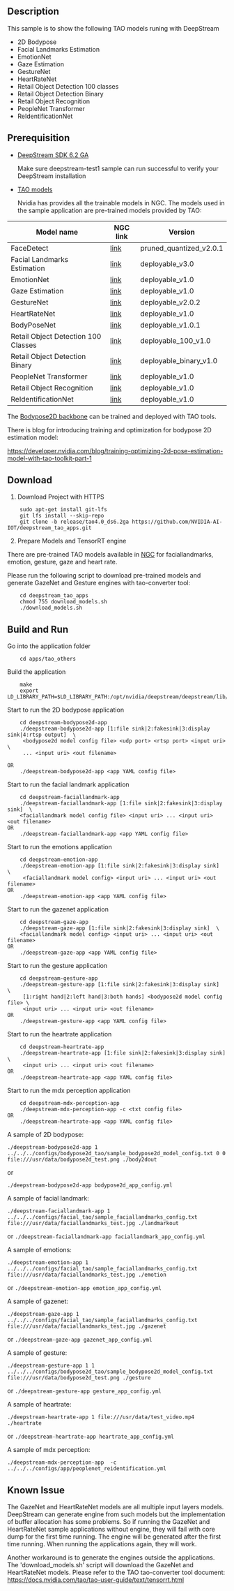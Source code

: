 ## Description
This sample is to show the following TAO models runing with DeepStream

* 2D Bodypose
* Facial Landmarks Estimation
* EmotionNet
* Gaze Estimation
* GestureNet
* HeartRateNet
* Retail Object Detection 100 classes
* Retail Object Detection Binary
* Retail Object Recognition
* PeopleNet Transformer
* ReIdentificationNet

## Prerequisition

* [DeepStream SDK 6.2 GA](https://developer.nvidia.com/deepstream-sdk)

  Make sure deepstream-test1 sample can run successful to verify your DeepStream installation

* [TAO models](https://docs.nvidia.com/tao/tao-toolkit/text/overview.html)

  Nvidia has provides all the trainable models in NGC.
  The models used in the sample application are pre-trained models provided by TAO:

| Model name | NGC link  | Version |
|------------|-----------|---------|
| FaceDetect |[link](https://ngc.nvidia.com/catalog/models/nvidia:tao:facenet)|pruned_quantized_v2.0.1|
| Facial Landmarks Estimation|[link](https://ngc.nvidia.com/catalog/models/nvidia:tao:fpenet)|deployable_v3.0|
| EmotionNet|[link](https://ngc.nvidia.com/catalog/models/nvidia:tao:emotionnet)|deployable_v1.0|
| Gaze Estimation|[link](https://ngc.nvidia.com/catalog/models/nvidia:tao:gazenet)|deployable_v1.0|
| GestureNet|[link](https://ngc.nvidia.com/catalog/models/nvidia:tao:gesturenet)|deployable_v2.0.2|
| HeartRateNet|[link](https://ngc.nvidia.com/catalog/models/nvidia:tao:heartratenet)|deployable_v1.0|
| BodyPoseNet|[link](https://ngc.nvidia.com/catalog/models/nvidia:tao:bodyposenet)|deployable_v1.0.1|
| Retail Object Detection 100 Classes|[link](https://catalog.ngc.nvidia.com/orgs/nvidia/teams/tao/models/retail_object_detection)|deployable_100_v1.0|
| Retail Object Detection Binary | [link](https://catalog.ngc.nvidia.com/orgs/nvidia/teams/tao/models/retail_object_detection)|deployable_binary_v1.0|
|PeopleNet Transformer | [link](https://catalog.ngc.nvidia.com/orgs/nvidia/teams/tao/models/peoplenet_transformer)|deployable_v1.0|
|Retail Object Recognition|[link](https://catalog.ngc.nvidia.com/orgs/nvidia/teams/tao/models/retail_object_recognition)|deployable_v1.0|
|ReIdentificationNet|[link](https://catalog.ngc.nvidia.com/orgs/nvidia/teams/tao/models/reidentificationnet)|deployable_v1.0|

  The [Bodypose2D backbone](https://ngc.nvidia.com/catalog/models/nvidia:tao:bodyposenet) can be trained and deployed with TAO tools.

  There is blog for introducing training and optimization for bodypose 2D estimation model:

 https://developer.nvidia.com/blog/training-optimizing-2d-pose-estimation-model-with-tao-toolkit-part-1

## Download

1. Download Project with HTTPS
```
    sudo apt-get install git-lfs
    git lfs install --skip-repo
    git clone -b release/tao4.0_ds6.2ga https://github.com/NVIDIA-AI-IOT/deepstream_tao_apps.git
```
2. Prepare Models and TensorRT engine

There are pre-trained TAO models available in [NGC](https://ngc.nvidia.com/catalog/models) for faciallandmarks, emotion, gesture, gaze and heart rate.

Please run the following script to download pre-trained models and generate GazeNet and Gesture engines with tao-converter tool:

```
    cd deepstream_tao_apps
    chmod 755 download_models.sh
    ./download_models.sh
```

## Build and Run
Go into the application folder
```
    cd apps/tao_others
```

Build the application
```
    make
    export LD_LIBRARY_PATH=$LD_LIBRARY_PATH:/opt/nvidia/deepstream/deepstream/lib/cvcore_libs
```

Start to run the 2D bodypose application
```
    cd deepstream-bodypose2d-app
    ./deepstream-bodypose2d-app [1:file sink|2:fakesink|3:display sink|4:rtsp output]  \
     <bodypose2d model config file> <udp port> <rtsp port> <input uri> \
     ... <input uri> <out filename>

OR
    ./deepstream-bodypose2d-app <app YAML config file>
```
Start to run the facial landmark application
```
    cd deepstream-faciallandmark-app
    ./deepstream-faciallandmark-app [1:file sink|2:fakesink|3:display sink]  \
    <faciallandmark model config file> <input uri> ... <input uri> <out filename>
OR
    ./deepstream-faciallandmark-app <app YAML config file>
```
Start to run the emotions application
```
    cd deepstream-emotion-app
    ./deepstream-emotion-app [1:file sink|2:fakesink|3:display sink]  \
     <faciallandmark model config> <input uri> ... <input uri> <out filename>
OR
    ./deepstream-emotion-app <app YAML config file>
```

Start to run the gazenet application
```
    cd deepstream-gaze-app
    ./deepstream-gaze-app [1:file sink|2:fakesink|3:display sink]  \
    <faciallandmark model config> <input uri> ... <input uri> <out filename>
OR
    ./deepstream-gaze-app <app YAML config file>
```

Start to run the gesture application
```
    cd deepstream-gesture-app
    ./deepstream-gesture-app [1:file sink|2:fakesink|3:display sink]  \
     [1:right hand|2:left hand|3:both hands] <bodypose2d model config file> \
     <input uri> ... <input uri> <out filename>
OR
    ./deepstream-gesture-app <app YAML config file>
```

Start to run the heartrate application
```
    cd deepstream-heartrate-app
    ./deepstream-heartrate-app [1:file sink|2:fakesink|3:display sink]  \
     <input uri> ... <input uri> <out filename>
OR
    ./deepstream-heartrate-app <app YAML config file>
```

Start to run the mdx perception application
```
    cd deepstream-mdx-perception-app
    ./deepstream-mdx-perception-app -c <txt config file>
OR
    ./deepstream-heartrate-app <app YAML config file>
```


A sample of 2D bodypose:

`./deepstream-bodypose2d-app 1 ../../../configs/bodypose2d_tao/sample_bodypose2d_model_config.txt 0 0 file:///usr/data/bodypose2d_test.png ./body2dout`

or

`./deepstream-bodypose2d-app bodypose2d_app_config.yml`

A sample of facial landmark:

`./deepstream-faciallandmark-app 1 ../../../configs/facial_tao/sample_faciallandmarks_config.txt file:///usr/data/faciallandmarks_test.jpg ./landmarkout`

or
`./deepstream-faciallandmark-app faciallandmark_app_config.yml`

A sample of emotions:

`./deepstream-emotion-app 1 ../../../configs/facial_tao/sample_faciallandmarks_config.txt file:///usr/data/faciallandmarks_test.jpg ./emotion`

or
`./deepstream-emotion-app emotion_app_config.yml`

A sample of gazenet:

`./deepstream-gaze-app 1 ../../../configs/facial_tao/sample_faciallandmarks_config.txt file:///usr/data/faciallandmarks_test.jpg ./gazenet`

or
`./deepstream-gaze-app gazenet_app_config.yml`

A sample of gesture:

`./deepstream-gesture-app 1 1 ../../../configs/bodypose2d_tao/sample_bodypose2d_model_config.txt file:///usr/data/bodypose2d_test.png ./gesture`

or
`./deepstream-gesture-app gesture_app_config.yml`

A sample of heartrate:

`./deepstream-heartrate-app 1 file:///usr/data/test_video.mp4 ./heartrate`

or
`./deepstream-heartrate-app heartrate_app_config.yml`

A sample of mdx perception:

`./deepstream-mdx-perception-app  -c ../../../configs/app/peoplenet_reidentification.yml`

## Known Issue

The GazeNet and HeartRateNet models are all multiple input layers models. DeepStream can generate engine from such models but the implementation of buffer allocation has some problems. So if running the GazeNet and HeartRateNet sample applications without engine, they will fail with core dump for the first time running. The engine will be generated after the first time running. When running the applications again, they will work.

Another workaround is to generate the engines outside the applications. The 'download_models.sh' script will download the GazeNet and HeartRateNet models. Please refer to the TAO tao-converter tool document: https://docs.nvidia.com/tao/tao-user-guide/text/tensorrt.html
